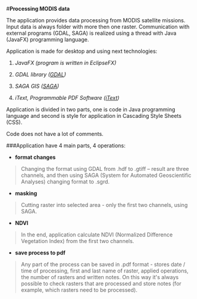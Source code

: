 #**Processing MODIS data**

The application provides data processing from MODIS satellite missions. Input data is
always folder with more then one raster. Communication with external programs
(GDAL, SAGA) is realized using a thread with Java (JavaFX) programming language.

Application is made for desktop and using next technologies:

1. _JavaFX (program is written in EclipseFX)_

2. _GDAL library ([GDAL](http://www.gdal.org/))_

3. _SAGA GIS ([SAGA](http://www.saga-gis.org/en/index.html))_

4. _iText, Programmable PDF Software ([iText](http://itextpdf.com/))_

Application is divided in two parts, one is code in Java programming language and second is style for application in Cascading Style Sheets (CSS). 

Code does not have a lot of comments. 

###Application have 4 main parts, 4 operations:

- **format changes**

> Changing the format using GDAL from .hdf to .gtiff – result are three channels,
and then using SAGA (System for Automated Geoscientific Analyses) changing
format to .sgrd.

- **masking**

> Cutting raster into selected area - only the first two channels, using SAGA.

- **NDVI**

> In the end, application calculate NDVI (Normalized Difference Vegetation Index)
from the first two channels.

- **save process to pdf**

> Any part of the process can be saved in .pdf format - stores date / time of
processing, first and last name of raster, applied operations, the number of rasters
and written notes. On this way it's always possible to check rasters that are
processed and store notes (for example, which rasters need to be processed).

